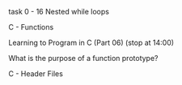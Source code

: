  task 0 - 16 
Nested while loops

C - Functions

Learning to Program in C (Part 06) (stop at 14:00)

What is the purpose of a function prototype?

C - Header Files
